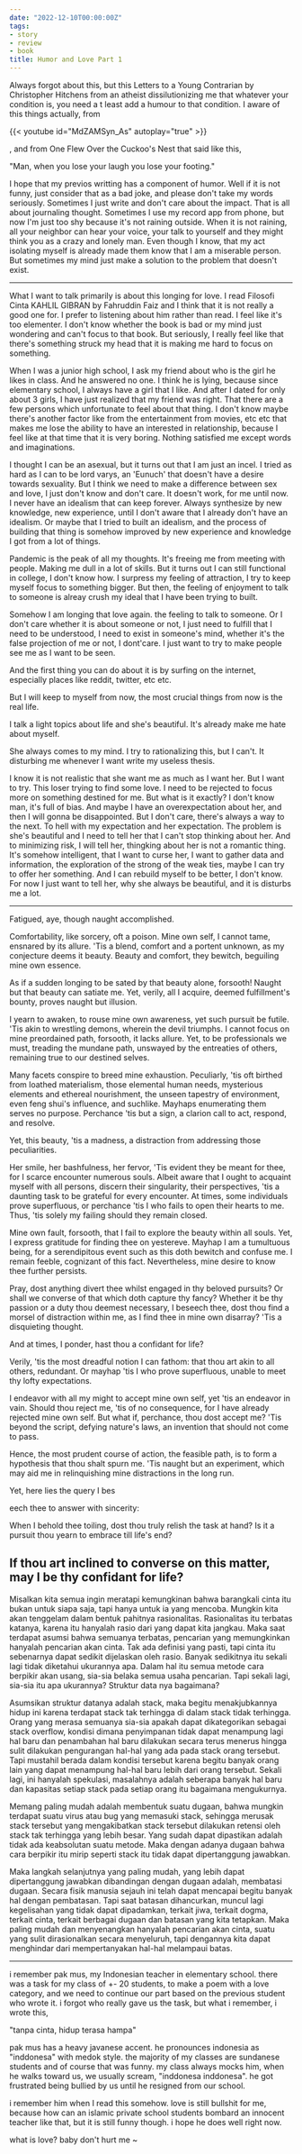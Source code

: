 ```yaml
---
date: "2022-12-10T00:00:00Z"
tags:
- story
- review
- book
title: Humor and Love Part 1
---
```


Always forgot about this, but this Letters to a Young Contrarian by Christopher Hitchens from an atheist dissilutionizing me that whatever your condition is, you need a t least add a humour to that condition. I aware of this things actually, from 

{{< youtube id="MdZAMSyn_As" autoplay="true" >}}

, and from One Flew Over the Cuckoo's Nest that said like this,

"Man, when you lose your laugh you lose your footing."

I hope that my previos writting has a component of humor. Well if it is not funny, just consider that as a bad joke, and please don't take my words seriously. Sometimes I just write and don't care about the impact. That is all about journaling thought. Sometimes I use my record app from phone, but now I'm just too shy because it's not raining outside. When it is not raining, all your neighbor can hear your voice, your talk to yourself and they might think you as a crazy and lonely man. Even though I know, that my act isolating myself is already made them know that I am a miserable person. But sometimes my mind just make a solution to the problem that doesn't exist.

---
What I want to talk primarily is about this longing for love. I read Filosofi Cinta KAHLIL GIBRAN by Fahruddin Faiz and I think that it is not really a good one for. I prefer to listening about him rather than read. I feel like it's too elementer. I don't know whether the book is bad or my mind just wondering and can't focus to that book. But seriously, I really feel like that there's something struck my head that it is making me hard to focus on something.

When I was a junior high school, I ask my friend about who is the girl he likes in class. And he answered no one. I think he is lying, because since elementary school, I always have a girl that I like. And after I dated for only about 3 girls, I have just realized that my friend was right. That there are a few persons which unfortunate to feel about that thing. I don't know maybe there's another factor like from the entertainment from movies, etc etc that makes me lose the ability to have an interested in relationship, because I feel like at that time that it is very boring. Nothing satisfied me except words and imaginations. 

I thought I can be an asexual, but it turns out that I am just an incel. I tried as hard as I can to be lord varys, an 'Eunuch' that doesn't have a desire towards sexuality. But I think we need to make a difference between sex and love, I just don't know and don't care. It doesn't work, for me until now. I never have an idealism that can keep forever. Always synthesize by new knowledge, new experience, until I don't aware that I already don't have an idealism. Or maybe that I tried to built an idealism, and the process of building that thing is somehow improved by new experience and knowledge I got from a lot of things. 

Pandemic is the peak of all my thoughts. It's freeing me from meeting with people. Making me dull in a lot of skills. But it turns out I can still functional in college, I don't know how. I surpress my feeling of attraction, I try to keep myself focus to something bigger. But then, the feeling of enjoyment to talk to someone is alreay crush my ideal that I have been trying to built.

Somehow I am longing that love again. the feeling to talk to someone. Or I don't care whether it is about someone or not, I just need to fulfill that I need to be understood, I need to exist in someone's mind, whether it's the false projection of me or not, I dont'care. I just want to try to make people see me as I want to be seen. 

And the first thing you can do about it is by surfing on the internet, especially places like reddit, twitter, etc etc.

But I will keep to myself from now, the most crucial things from now is the real life. 

I talk a light topics about life and she's beautiful. It's already make me hate about myself. 

She always comes to my mind. I try to rationalizing this, but I can't. It disturbing me whenever I want write my useless thesis. 

I know it is not realistic that she want me as much as I want her. But I want to try. This loser trying to find some love. I need to be rejected to focus more on something destined for me. But what is it exactly? I don't know man, it's full of bias. And maybe I have an overexpectation about her, and then I will gonna be disappointed. But I don't care, there's always a way to the next. To hell with my expectation and her expectation. The problem is she's beautiful and I need to tell her that I can't stop thinking about her. And to minimizing risk, I will tell her, thingking about her is not a romantic thing. It's somehow intelligent, that I want to curse her, I want to gather data and information, the exploration of the strong of the weak ties, maybe I can try to offer her something. And I can rebuild myself to be better, I don't know. For now I just want to tell her, why she always be beautiful, and it is disturbs me a lot. 

---
Fatigued, aye, though naught accomplished.

Comfortability, like sorcery, oft a poison. Mine own self, I cannot tame, ensnared by its allure. 'Tis a blend, comfort and a portent unknown, as my conjecture deems it beauty. Beauty and comfort, they bewitch, beguiling mine own essence.

As if a sudden longing to be sated by that beauty alone, forsooth! Naught but that beauty can satiate me. Yet, verily, all I acquire, deemed fulfillment's bounty, proves naught but illusion.

I yearn to awaken, to rouse mine own awareness, yet such pursuit be futile. 'Tis akin to wrestling demons, wherein the devil triumphs. I cannot focus on mine preordained path, forsooth, it lacks allure. Yet, to be professionals we must, treading the mundane path, unswayed by the entreaties of others, remaining true to our destined selves.

Many facets conspire to breed mine exhaustion. Peculiarly, 'tis oft birthed from loathed materialism, those elemental human needs, mysterious elements and ethereal nourishment, the unseen tapestry of environment, even feng shui's influence, and suchlike. Mayhaps enumerating them serves no purpose. Perchance 'tis but a sign, a clarion call to act, respond, and resolve.

Yet, this beauty, 'tis a madness, a distraction from addressing those peculiarities.

Her smile, her bashfulness, her fervor,
'Tis evident they be meant for thee, for I scarce encounter numerous souls. Albeit aware that I ought to acquaint myself with all persons, discern their singularity, their perspectives, 'tis a daunting task to be grateful for every encounter. At times, some individuals prove superfluous, or perchance 'tis I who fails to open their hearts to me. Thus, 'tis solely my failing should they remain closed.

Mine own fault, forsooth, that I fail to explore the beauty within all souls. Yet, I express gratitude for finding thee on yestereve. Mayhap I am a tumultuous being, for a serendipitous event such as this doth bewitch and confuse me. I remain feeble, cognizant of this fact. Nevertheless, mine desire to know thee further persists.

Pray, dost anything divert thee whilst engaged in thy beloved pursuits? Or shall we converse of that which doth capture thy fancy? Whether it be thy passion or a duty thou deemest necessary, I beseech thee, dost thou find a morsel of distraction within me, as I find thee in mine own disarray? 'Tis a disquieting thought.

And at times, I ponder, hast thou a confidant for life?

Verily, 'tis the most dreadful notion I can fathom: that thou art akin to all others, redundant. Or mayhap 'tis I who prove superfluous, unable to meet thy lofty expectations.

I endeavor with all my might to accept mine own self, yet 'tis an endeavor in vain. Should thou reject me, 'tis of no consequence, for I have already rejected mine own self. But what if, perchance, thou dost accept me? 'Tis beyond the script, defying nature's laws, an invention that should not come to pass.

Hence, the most prudent course of action, the feasible path, is to form a hypothesis that thou shalt spurn me. 'Tis naught but an experiment, which may aid me in relinquishing mine distractions in the long run.

Yet, here lies the query I bes

eech thee to answer with sincerity:

When I behold thee toiling, dost thou truly relish the task at hand?
Is it a pursuit thou yearn to embrace till life's end?

If thou art inclined to converse on this matter, may I be thy confidant for life?
---

Misalkan kita semua ingin meratapi kemungkinan bahwa barangkali cinta itu bukan untuk siapa saja, tapi hanya untuk ia yang mencoba. Mungkin kita akan tenggelam dalam bentuk pahitnya rasionalitas. Rasionalitas itu terbatas katanya, karena itu hanyalah rasio dari yang dapat kita jangkau. Maka saat terdapat asumsi bahwa semuanya terbatas, pencarian yang memungkinkan hanyalah pencarian akan cinta. Tak ada definisi yang pasti, tapi cinta itu sebenarnya dapat sedikit dijelaskan oleh rasio. Banyak sedikitnya itu sekali lagi tidak diketahui ukurannya apa. Dalam hal itu semua metode cara berpikir akan usang, sia-sia belaka semua usaha pencarian. Tapi sekali lagi, sia-sia itu apa ukurannya? Struktur data nya bagaimana? 

Asumsikan struktur datanya adalah stack, maka begitu menakjubkannya hidup ini karena terdapat stack tak terhingga di dalam stack tidak terhingga. Orang yang merasa semuanya sia-sia apakah dapat dikategorikan sebagai stack overflow, kondisi dimana penyimpanan tidak dapat menampung lagi hal baru dan penambahan hal baru dilakukan secara terus menerus hingga sulit dilakukan pengurangan hal-hal yang ada pada stack orang tersebut. Tapi mustahil berada dalam kondisi tersebut karena begitu banyak orang lain yang dapat menampung hal-hal baru lebih dari orang tersebut. Sekali lagi, ini hanyalah spekulasi, masalahnya adalah seberapa banyak hal baru dan kapasitas setiap stack pada setiap orang itu bagaimana mengukurnya. 

Memang paling mudah adalah membentuk suatu dugaan, bahwa mungkin terdapat suatu virus atau bug yang memasuki stack, sehingga merusak stack tersebut yang mengakibatkan stack tersebut dilakukan retensi oleh stack tak terhingga yang lebih besar. Yang sudah dapat dipastikan adalah tidak ada keabsolutan suatu metode. Maka dengan adanya dugaan bahwa cara berpikir itu mirip seperti stack itu tidak dapat dipertanggung jawabkan. 

Maka langkah selanjutnya yang paling mudah, yang lebih dapat dipertanggung jawabkan dibandingan dengan dugaan adalah, membatasi dugaan. Secara fisik manusia sejauh ini telah dapat mencapai begitu banyak hal dengan pembatasan. Tapi saat batasan dihancurkan, muncul lagi kegelisahan yang tidak dapat dipadamkan, terkait jiwa, terkait dogma, terkait cinta, terkait berbagai dugaan dan batasan yang kita tetapkan. Maka paling mudah dan menyenangkan hanyalah pencarian akan cinta, suatu yang sulit dirasionalkan secara menyeluruh, tapi dengannya kita dapat menghindar dari mempertanyakan hal-hal melampaui batas.

---

i remember pak mus, my Indonesian teacher in elementary school. there was a task for my class of +- 20 students, to make a poem with a love category, and we need to continue our part based on the previous student who wrote it. i forgot who really gave us the task, but what i remember, i wrote this,

"tanpa cinta, hidup terasa hampa"

pak mus has a heavy javanese accent. he pronounces indonesia as "inddonesa" with medok style. the majority of my classes are sundanese students and of course that was funny. my class always mocks him, when he walks toward us, we usually scream, "inddonesa inddonesa". he got frustrated being bullied by us until he resigned from our school. 

i remember him when I read this somehow. love is still bullshit for me, because how can an islamic private school students bombard an innocent teacher like that, but it is still funny though. i hope he does well right now. 

what is love? baby don't hurt me ~

